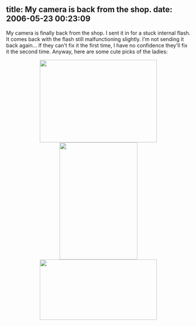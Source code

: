title: My camera is back from the shop.
date: 2006-05-23 00:23:09
---

<p>My camera is finally back from the shop.  I sent it in for a stuck internal flash.  It comes back with the flash still malfunctioning slightly.  I'm not sending it back again... If they can't fix it the first time, I have no confidence they'll fix it the second time.  Anyway, here are some cute picks of the ladies:
<div style="text-align: center">
<a href="http://www.lethargy.org/cgi-bin/photo/index.cgi?album=/Shoots/2006/05/20&mode=viewpicture&picture=IMG_5193.jpg"><img src="http://www.lethargy.org/theo/photodata///Shoots/2006/05/20/320/IMG_5193.jpg" width=320 height=226></a>
<br />
<a href="http://www.lethargy.org/cgi-bin/photo/index.cgi?album=/Shoots/2006/05/13&mode=viewpicture&picture=IMG_5133.jpg"><img src="http://www.lethargy.org/theo/photodata///Shoots/2006/05/13/320/IMG_5133.jpg" width=213 height=320></a>
<br />
<a href="http://www.lethargy.org/cgi-bin/photo/index.cgi?mode=viewpicture&album=/Shoots/2006/05/21&picture=IMG_5243.jpg&maxWidth=800"><img src="http://www.lethargy.org/theo/photodata///Shoots/2006/05/21/320/IMG_5243.jpg" width=320 height=165></a>
</div>
